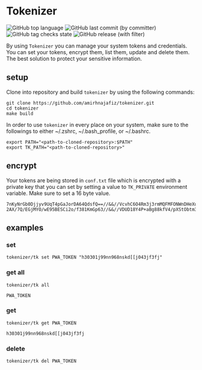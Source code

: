 # Tokenizer

![GitHub top language](https://img.shields.io/github/languages/top/amirhnajafiz/tokenizer)
![GitHub last commit (by committer)](https://img.shields.io/github/last-commit/amirhnajafiz/tokenizer)
![GitHub tag checks state](https://img.shields.io/github/checks-status/amirhnajafiz/tokenizer/v0.1.0)
![GitHub release (with filter)](https://img.shields.io/github/v/release/amirhnajafiz/tokenizer)

By using ```Tokenizer``` you can manage your system tokens and credentials. You can
set your tokens, encrypt them, list them, update and delete them. The best solution
to protect your sensitive information.

## setup

Clone into repository and build ```tokenizer``` by using the following commands:

```shell
git clone https://github.com/amirhnajafiz/tokenizer.git
cd tokenizer
make build
```

In order to use ```tokenizer``` in every place on your system, make sure to the followings to
either ~/.zshrc, ~/.bash_profile, or ~/.bashrc.

```shell
export PATH="<path-to-cloned-repository>:$PATH"
export TK_PATH="<path-to-cloned-repository>"
```

## encrypt

Your tokens are being stored in ```conf.txt``` file which is encrypted with
a private key that you can set by setting a value to ```TK_PRIVATE``` environment
variable. Make sure to set a 16 byte value.

```text
7nKyNrGb0Djjyv9UqT4pGaJorDA64QdsfQ==//&&//VcvhC6O4Rm3j3rmMQFMFONWnDHeXus542G4cUydlpcn98cMxyTvBI1KdcJsM
2AX/7Q/EGjMYO/wE95BESCi2o/f381KmGp63//&&//VDUD18Y4P+aBg88kfV4/pXStObtm3trslVRSprAmpHPEMZGFhwD000KISds=
```

## examples

### set

```shell
tokenizer/tk set PWA_TOKEN "h30301j99nn968nskd[[j043jf3fj"
```

### get all

```shell
tokenizer/tk all 

PWA_TOKEN
```

### get

```shell
tokenizer/tk get PWA_TOKEN

h30301j99nn968nskd[[j043jf3fj
```

### delete

```shell
tokenizer/tk del PWA_TOKEN
```

